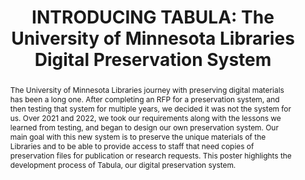 ---
abstract: The University of Minnesota Libraries journey with preserving digital materials
  has been a long one.  After completing an RFP for a preservation system, and then
  testing that system for multiple years, we decided it was not the system for us.
  Over 2021 and 2022, we took our requirements along with the lessons we learned from
  testing, and began to design our own preservation system.  Our main goal with this
  new system is to preserve the unique materials of the Libraries and to be able to
  provide access to staff that need copies of preservation files for publication or
  research requests.  This poster highlights the development process of Tabula, our
  digital preservation system.
creators:
- Kussmann, Carol
date: null
document_url: https://www.ideals.illinois.edu/items/128272/bitstreams/428909/data.pdf
grand_parent: iPRES
institutions: []
keywords:
- digital preservation
- digital preservation system
- libraries
- implementation
landing_page_url: https://hdl.handle.net/2142/121068
language: eng
layout: publication
license: CC-BY 4.0 International
notes_url: null
parent: iPRES 2023
publication_type: paper
size: null
slides_url: null
source_name: iPRES
stream_url: null
title: 'INTRODUCING TABULA: The University of Minnesota Libraries Digital Preservation
  System'
year: 2023
---